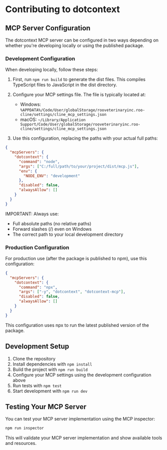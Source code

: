 # Contributing to dotcontext

## MCP Server Configuration

The dotcontext MCP server can be configured in two ways depending on whether you're developing locally or using the published package.

### Development Configuration

When developing locally, follow these steps:

1. First, run `npm run build` to generate the dist files. This compiles TypeScript files to JavaScript in the dist directory.

2. Configure your MCP settings file. The file is typically located at:
   - Windows: `%APPDATA%/Code/User/globalStorage/rooveterinaryinc.roo-cline/settings/cline_mcp_settings.json`
   - macOS: `~/Library/Application Support/Code/User/globalStorage/rooveterinaryinc.roo-cline/settings/cline_mcp_settings.json`

3. Use this configuration, replacing the paths with your actual full paths:

```json
{
  "mcpServers": {
    "dotcontext": {
      "command": "node",
      "args": ["C:/full/path/to/your/project/dist/mcp.js"],
      "env": {
        "NODE_ENV": "development"
      },
      "disabled": false,
      "alwaysAllow": []
    }
  }
}
```

IMPORTANT: Always use:
- Full absolute paths (no relative paths)
- Forward slashes (/) even on Windows
- The correct path to your local development directory

### Production Configuration

For production use (after the package is published to npm), use this configuration:

```json
{
  "mcpServers": {
    "dotcontext": {
      "command": "npx",
      "args": ["-y", "dotcontext", "dotcontext-mcp"],
      "disabled": false,
      "alwaysAllow": []
    }
  }
}
```

This configuration uses npx to run the latest published version of the package.

## Development Setup

1. Clone the repository
2. Install dependencies with `npm install`
3. Build the project with `npm run build`
4. Configure your MCP settings using the development configuration above
5. Run tests with `npm test`
6. Start development with `npm run dev`

## Testing Your MCP Server

You can test your MCP server implementation using the MCP inspector:

```bash
npm run inspector
```

This will validate your MCP server implementation and show available tools and resources.